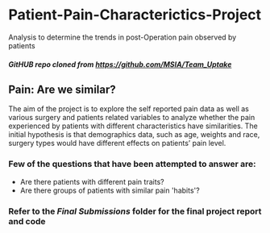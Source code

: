 # Patient-Pain-Characterictics-Project
Analysis to determine the trends in post-Operation pain observed by patients

##### GitHUB repo cloned from https://github.com/MSIA/Team_Uptake

## Pain: Are we similar?

The aim of the project is to explore the self reported pain data as well as various surgery and
patients related variables to analyze whether the pain experienced by patients with different
characteristics have similarities. The initial hypothesis is that demographics data, such as
age, weights and race, surgery types would have different effects on patients’ pain level.

### Few of the questions that have been attempted to answer are:

* Are there patients with different pain traits? 
* Are there groups of patients with similar pain 'habits'?

### Refer to the _Final Submissions_ folder for the final project report and code
